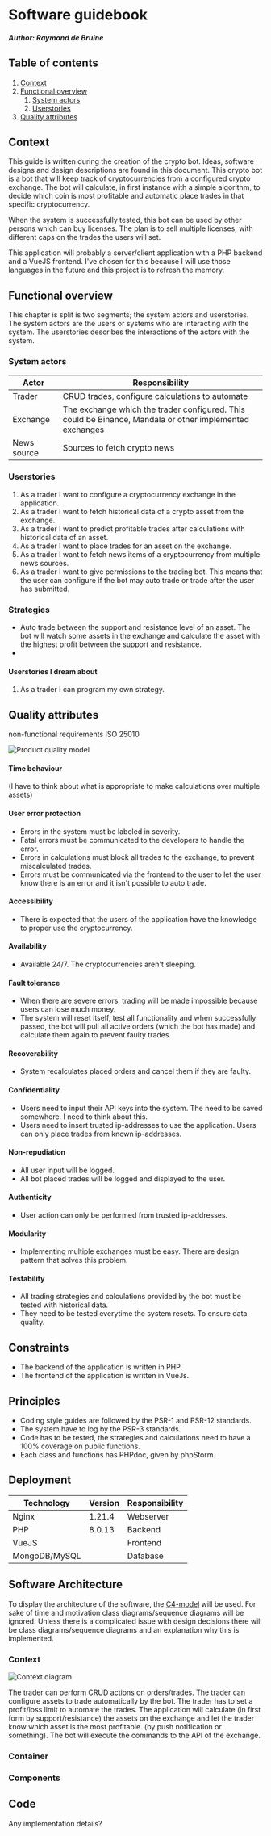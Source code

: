 # Software guidebook

##### Author: Raymond de Bruine

## Table of contents
1. [Context](<#Context>)
2. [Functional overview](<#Functional overview>)
   1. [System actors](<#System actors>)
   2. [Userstories](#Userstories)
3. [Quality attributes](<#Quality attributes>)

## Context

This guide is written during the creation of the crypto bot. Ideas, software designs and design descriptions are found 
in this document. This crypto bot is a bot that will keep track of cryptocurrencies from a configured crypto exchange.
The bot will calculate, in first instance with a simple algorithm, to decide which coin is most profitable and 
automatic place trades in that specific cryptocurrency. 

When the system is successfully tested, this bot can be used by other persons which can buy licenses. The plan is to 
sell multiple licenses, with different caps on the trades the users will set.

This application will probably a server/client application with a PHP backend and a VueJS frontend. I've chosen for this
because I will use those languages in the future and this project is to refresh the memory.

## Functional overview

This chapter is split is two segments; the system actors and userstories. The system actors are the users or systems who
are interacting with the system. The userstories describes the interactions of the actors with the system.

### System actors

| Actor | Responsibility |
| --- | ---|
| Trader | CRUD trades, configure calculations to automate |
| Exchange | The exchange which the trader configured. This could be Binance, Mandala or other implemented exchanges |
| News source | Sources to fetch crypto news |

### Userstories

1. As a trader I want to configure a cryptocurrency exchange in the application.
2. As a trader I want to fetch historical data of a crypto asset from the exchange.
3. As a trader I want to predict profitable trades after calculations with historical data of an asset.
4. As a trader I want to place trades for an asset on the exchange. 
5. As a trader I want to fetch news items of a cryptocurrency from multiple news sources.
6. As a trader I want to give permissions to the trading bot. This means that the user can configure if the bot may auto trade or trade after the user has submitted.


### Strategies
- Auto trade between the support and resistance level of an asset. The bot will watch some assets in the exchange and calculate the asset with the highest profit between the support and resistance.
- 


#### Userstories I dream about
1. As a trader I can program my own strategy.


## Quality attributes
non-functional requirements ISO 25010

![Product quality model](documentation/images/iso25010.png)

#### Time behaviour
(I have to think about what is appropriate to make calculations over multiple assets)

#### User error protection
- Errors in the system must be labeled in severity.
- Fatal errors must be communicated to the developers to handle the error.
- Errors in calculations must block all trades to the exchange, to prevent miscalculated trades.
- Errors must be communicated via the frontend to the user to let the user know there is an error and it isn't possible to auto trade.

#### Accessibility

- There is expected that the users of the application have the knowledge to proper use the cryptocurrency.

#### Availability
- Available 24/7. The cryptocurrencies aren't sleeping.

#### Fault tolerance
- When there are severe errors, trading will be made impossible because users can lose much money.
- The system will reset itself, test all functionality and when successfully passed, the bot will pull all active orders (which the bot has made) and calculate them again to prevent faulty trades. 

#### Recoverability
- System recalculates placed orders and cancel them if they are faulty.

#### Confidentiality
- Users need to input their API keys into the system. The need to be saved somewhere. I need to think about this.
- Users need to insert trusted ip-addresses to use the application. Users can only place trades from known ip-addresses.

#### Non-repudiation
- All user input will be logged.
- All bot placed trades will be logged and displayed to the user.

#### Authenticity
- User action can only be performed from trusted ip-addresses.

#### Modularity
- Implementing multiple exchanges must be easy. There are design pattern that solves this problem.

#### Testability
- All trading strategies and calculations provided by the bot must be tested with historical data. 
- They need to be tested everytime the system resets. To ensure data quality.

## Constraints
- The backend of the application is written in PHP.
- The frontend of the application is written in VueJs.

## Principles
- Coding style guides are followed by the PSR-1 and PSR-12 standards.
- The system have to log by the PSR-3 standards.
- Code has to be tested, the strategies and calculations need to have a 100% coverage on public functions.
- Each class and functions has PHPdoc, given by phpStorm.

## Deployment
| Technology | Version | Responsibility |
| --- | --- | --- |
| Nginx | 1.21.4 | Webserver |
| PHP | 8.0.13| Backend |
| VueJS|  | Frontend |
| MongoDB/MySQL |  | Database |

## Software Architecture

To display the architecture of the software, the [C4-model](https://c4model.com/) will be used. For sake of time and 
motivation class diagrams/sequence diagrams will be ignored. Unless there is a complicated issue with design decisions
there will be class diagrams/sequence diagrams and an explanation why this is implemented.

### Context

![Context diagram](documentation/images/Context_diagram.drawio.png)

The trader can perform CRUD actions on orders/trades. The trader can configure assets to trade automatically by the bot. 
The trader has to set a profit/loss limit to automate the trades.
The application will calculate (in first form by support/resistance) the assets on the exchange and let the trader know which asset is the most profitable. (by push 
notification or something).
The bot will execute the commands to the API of the exchange. 

### Container

### Components
## Code 
Any implementation details?




